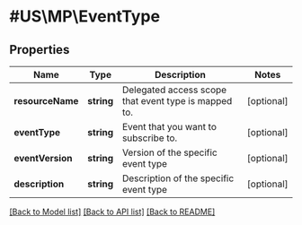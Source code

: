 # #US\MP\EventType

## Properties

Name | Type | Description | Notes
------------ | ------------- | ------------- | -------------
**resourceName** | **string** | Delegated access scope that event type is mapped to. | [optional]
**eventType** | **string** | Event that you want to subscribe to. | [optional]
**eventVersion** | **string** | Version of the specific event type | [optional]
**description** | **string** | Description of the specific event type | [optional]


[[Back to Model list]](../) [[Back to API list]](../../Api/US/MP) [[Back to README]](../../README.md)

